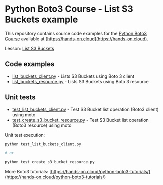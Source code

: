 # Python Boto3 Course - List S3 Buckets example

This repository contains source code examples for the [Python Boto3 Course](https://hands-on.cloud/courses/python-boto3-course/) available at [https://hands-on.cloud](https://hands-on.cloud).

Lesson: [List S3 Buckets](https://hands-on.cloud/course/boto3-s3-list-buckets/)

## Code examples

* [list_buckets_client.py](./list_buckets_client.py) - Lists S3 Buckets using Boto 3 client
* [list_buckets_resource.py](./list_buckets_resource.py) - Lists S3 Buckets using Boto 3 resource

## Unit tests

* [test_list_buckets_client.py](./test_list_buckets_client.py) - Test S3 Bucket list operation (Boto3 client) using moto
* [test_create_s3_bucket_resource.py](./test_create_bucket_resource.py) - Test S3 Bucket list operation (Boto3 resource) using moto

Unit test execution:

```sh
python test_list_buckets_client.py

# or

python test_create_s3_bucket_resource.py
```

More Boto3 tutorials: [https://hands-on.cloud/python-boto3-tutorials/](https://hands-on.cloud/python-boto3-tutorials/)
